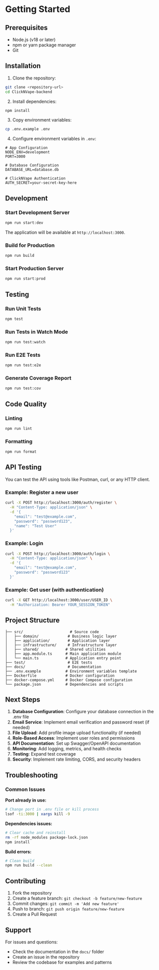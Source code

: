 # Getting Started

## Prerequisites

- Node.js (v18 or later)
- npm or yarn package manager
- Git

## Installation

1. Clone the repository:
```bash
git clone <repository-url>
cd ClickNVape-backend
```

2. Install dependencies:
```bash
npm install
```

3. Copy environment variables:
```bash
cp .env.example .env
```

4. Configure environment variables in `.env`:
```env
# App Configuration
NODE_ENV=development
PORT=3000

# Database Configuration
DATABASE_URL=database.db

# ClickNVape Authentication
AUTH_SECRET=your-secret-key-here
```

## Development

### Start Development Server
```bash
npm run start:dev
```

The application will be available at `http://localhost:3000`.

### Build for Production
```bash
npm run build
```

### Start Production Server
```bash
npm run start:prod
```

## Testing

### Run Unit Tests
```bash
npm test
```

### Run Tests in Watch Mode
```bash
npm run test:watch
```

### Run E2E Tests
```bash
npm run test:e2e
```

### Generate Coverage Report
```bash
npm run test:cov
```

## Code Quality

### Linting
```bash
npm run lint
```

### Formatting
```bash
npm run format
```

## API Testing

You can test the API using tools like Postman, curl, or any HTTP client.

### Example: Register a new user
```bash
curl -X POST http://localhost:3000/auth/register \
  -H "Content-Type: application/json" \
  -d '{
    "email": "test@example.com",
    "password": "password123",
    "name": "Test User"
  }'
```

### Example: Login
```bash
curl -X POST http://localhost:3000/auth/login \
  -H "Content-Type: application/json" \
  -d '{
    "email": "test@example.com",
    "password": "password123"
  }'
```

### Example: Get user (with authentication)
```bash
curl -X GET http://localhost:3000/user/USER_ID \
  -H "Authorization: Bearer YOUR_SESSION_TOKEN"
```



## Project Structure

```
├── src/                     # Source code
│   ├── domain/             # Business logic layer
│   ├── application/        # Application layer
│   ├── infrastructure/     # Infrastructure layer
│   ├── shared/            # Shared utilities
│   ├── app.module.ts      # Main application module
│   └── main.ts            # Application entry point
├── test/                   # E2E tests
├── docs/                   # Documentation
├── .env.example           # Environment variables template
├── Dockerfile             # Docker configuration
├── docker-compose.yml     # Docker Compose configuration
└── package.json           # Dependencies and scripts
```

## Next Steps

1. **Database Configuration**: Configure your database connection in the .env file
2. **Email Service**: Implement email verification and password reset (if needed)
3. **File Upload**: Add profile image upload functionality (if needed)
4. **Role-Based Access**: Implement user roles and permissions
5. **API Documentation**: Set up Swagger/OpenAPI documentation
6. **Monitoring**: Add logging, metrics, and health checks
7. **Testing**: Expand test coverage
8. **Security**: Implement rate limiting, CORS, and security headers

## Troubleshooting

### Common Issues

**Port already in use:**
```bash
# Change port in .env file or kill process
lsof -ti:3000 | xargs kill -9
```

**Dependencies issues:**
```bash
# Clear cache and reinstall
rm -rf node_modules package-lock.json
npm install
```

**Build errors:**
```bash
# Clean build
npm run build --clean
```

## Contributing

1. Fork the repository
2. Create a feature branch: `git checkout -b feature/new-feature`
3. Commit changes: `git commit -m 'Add new feature'`
4. Push to branch: `git push origin feature/new-feature`
5. Create a Pull Request

## Support

For issues and questions:
- Check the documentation in the `docs/` folder
- Create an issue in the repository
- Review the codebase for examples and patterns